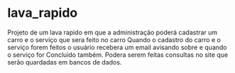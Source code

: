 # lava_rapido
Projeto de um lava rapido em que a administração poderá cadastrar um carro e o serviço que sera feito no carro
Quando o cadastro do carro e o serviço forem feitos o usuário recebera um email avisando sobre e quando o serviço for 
Concluido também. Podera serem feitas consultas no site que serão quardadas em bancos de dados.
